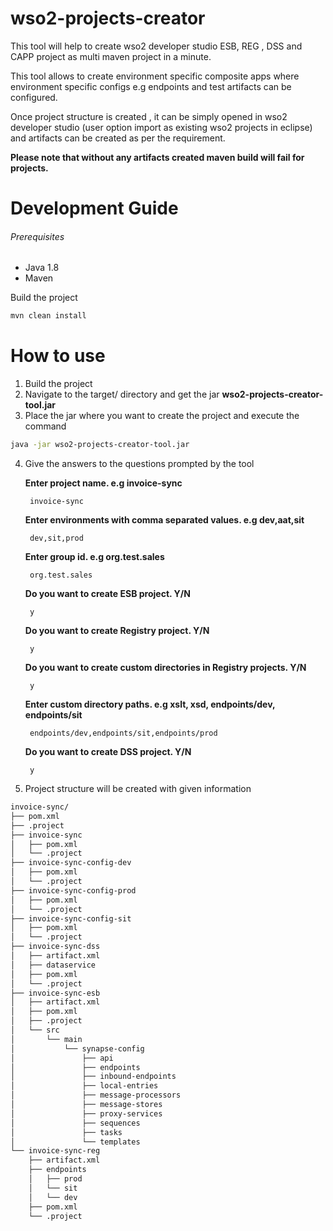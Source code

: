# wso2-projects-creator

This tool will help to create wso2 developer studio ESB, REG , DSS and CAPP project as multi maven
project in a minute.

This tool allows to create environment specific composite apps where environment specific configs
e.g endpoints and test artifacts can be configured.

Once project structure is created , it can be simply opened in wso2 developer studio (user option import as 
existing wso2 projects in eclipse) and artifacts can be created as per the requirement.

**Please note that without any artifacts created maven build will fail for projects.**


# Development Guide
###### Prerequisites
* Java 1.8
* Maven  

Build the project
```sh
mvn clean install
```

# How to use

1. Build the project
2. Navigate to the target/ directory and get the jar **wso2-projects-creator-tool.jar**
3. Place the jar where you want to create the project and execute the command


```sh
java -jar wso2-projects-creator-tool.jar 
```

4. Give the answers to the questions prompted by the tool

    **Enter project name. e.g invoice-sync**
    
        invoice-sync
    
    **Enter environments with comma separated values. e.g dev,aat,sit**
    
        dev,sit,prod
   
    **Enter group id. e.g org.test.sales**
    
        org.test.sales
   
    **Do you want to create ESB project. Y/N**
    
        y
    
    **Do you want to create Registry project. Y/N**
    
        y
    
    **Do you want to create custom directories in Registry projects. Y/N**
    
        y

    **Enter custom directory paths. e.g xslt, xsd, endpoints/dev, endpoints/sit**

        endpoints/dev,endpoints/sit,endpoints/prod

    **Do you want to create DSS project. Y/N**
    
        y
    

5. Project structure will be created with given information

```sh
invoice-sync/
├── pom.xml
├── .project
├── invoice-sync
│   ├── pom.xml
│   └── .project
├── invoice-sync-config-dev
│   ├── pom.xml
│   └── .project
├── invoice-sync-config-prod
│   ├── pom.xml
│   └── .project
├── invoice-sync-config-sit
│   ├── pom.xml
│   └── .project
├── invoice-sync-dss
│   ├── artifact.xml
│   ├── dataservice
│   ├── pom.xml
│   └── .project
├── invoice-sync-esb
│   ├── artifact.xml
│   ├── pom.xml
│   ├── .project
│   └── src
│       └── main
│           └── synapse-config
│               ├── api
│               ├── endpoints
│               ├── inbound-endpoints
│               ├── local-entries
│               ├── message-processors
│               ├── message-stores
│               ├── proxy-services
│               ├── sequences
│               ├── tasks
│               └── templates
└── invoice-sync-reg
    ├── artifact.xml
    ├── endpoints
    │   ├── prod
    │   └── sit
    │   └── dev
    ├── pom.xml
    └── .project


```
